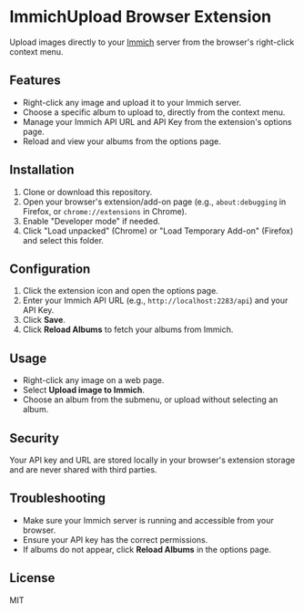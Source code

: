 ﻿# ImmichUpload Browser Extension

Upload images directly to your [Immich](https://github.com/immich-app/immich) server from the browser's right-click context menu.

## Features

- Right-click any image and upload it to your Immich server.
- Choose a specific album to upload to, directly from the context menu.
- Manage your Immich API URL and API Key from the extension's options page.
- Reload and view your albums from the options page.

## Installation

1. Clone or download this repository.
2. Open your browser's extension/add-on page (e.g., `about:debugging` in Firefox, or `chrome://extensions` in Chrome).
3. Enable "Developer mode" if needed.
4. Click "Load unpacked" (Chrome) or "Load Temporary Add-on" (Firefox) and select this folder.

## Configuration

1. Click the extension icon and open the options page.
2. Enter your Immich API URL (e.g., `http://localhost:2283/api`) and your API Key.
3. Click **Save**.
4. Click **Reload Albums** to fetch your albums from Immich.

## Usage

- Right-click any image on a web page.
- Select **Upload image to Immich**.
- Choose an album from the submenu, or upload without selecting an album.

## Security

Your API key and URL are stored locally in your browser's extension storage and are never shared with third parties.

## Troubleshooting

- Make sure your Immich server is running and accessible from your browser.
- Ensure your API key has the correct permissions.
- If albums do not appear, click **Reload Albums** in the options page.

## License

MIT


